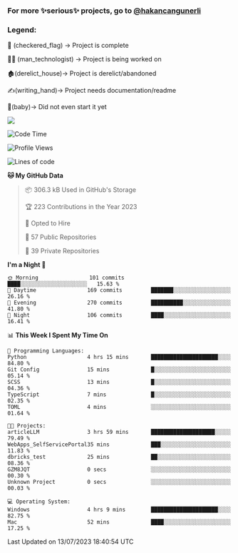 ### For more ✨serious✨ projects, go to [@hakancangunerli](https://github.com/hakancangunerli)


### Legend:


🏁 (checkered_flag) -> Project is complete

👨‍💻 (man_technologist)   -> Project is being worked on

🏚️(derelict_house)-> Project is derelict/abandoned

✍️(writing_hand)-> Project needs documentation/readme

👶(baby)-> Did not even start it yet

![](https://github-readme-stats.vercel.app/api/top-langs/?username=hakancangunerli&layout=compact&hide=tex,html,shell,CSS,Ruby,Makefile,EmberScript,MATLAB,C&langs_count=6&exclude_repo=2015-csharp,gt_code,gsu_code,uga_code,uga_robotics)

<!--START_SECTION:waka-->
![Code Time](http://img.shields.io/badge/Code%20Time-447%20hrs%2034%20mins-blue)

![Profile Views](http://img.shields.io/badge/Profile%20Views-0-blue)

![Lines of code](https://img.shields.io/badge/From%20Hello%20World%20I%27ve%20Written-3.1%20million%20lines%20of%20code-blue)

**🐱 My GitHub Data** 

> 📦 306.3 kB Used in GitHub's Storage 
 > 
> 🏆 223 Contributions in the Year 2023
 > 
> 💼 Opted to Hire
 > 
> 📜 57 Public Repositories 
 > 
> 🔑 39 Private Repositories 
 > 
**I'm a Night 🦉** 

```text
🌞 Morning                101 commits         ████░░░░░░░░░░░░░░░░░░░░░   15.63 % 
🌆 Daytime                169 commits         ███████░░░░░░░░░░░░░░░░░░   26.16 % 
🌃 Evening                270 commits         ██████████░░░░░░░░░░░░░░░   41.80 % 
🌙 Night                  106 commits         ████░░░░░░░░░░░░░░░░░░░░░   16.41 % 
```


📊 **This Week I Spent My Time On** 

```text
💬 Programming Languages: 
Python                   4 hrs 15 mins       █████████████████████░░░░   84.80 % 
Git Config               15 mins             █░░░░░░░░░░░░░░░░░░░░░░░░   05.14 % 
SCSS                     13 mins             █░░░░░░░░░░░░░░░░░░░░░░░░   04.36 % 
TypeScript               7 mins              █░░░░░░░░░░░░░░░░░░░░░░░░   02.35 % 
TOML                     4 mins              ░░░░░░░░░░░░░░░░░░░░░░░░░   01.64 % 

🐱‍💻 Projects: 
articleLLM               3 hrs 59 mins       ████████████████████░░░░░   79.49 % 
WebApps_SelfServicePortal35 mins             ███░░░░░░░░░░░░░░░░░░░░░░   11.83 % 
dbricks_test             25 mins             ██░░░░░░░░░░░░░░░░░░░░░░░   08.36 % 
GZM8JQT                  0 secs              ░░░░░░░░░░░░░░░░░░░░░░░░░   00.30 % 
Unknown Project          0 secs              ░░░░░░░░░░░░░░░░░░░░░░░░░   00.03 % 

💻 Operating System: 
Windows                  4 hrs 9 mins        █████████████████████░░░░   82.75 % 
Mac                      52 mins             ████░░░░░░░░░░░░░░░░░░░░░   17.25 % 
```


 Last Updated on 13/07/2023 18:40:54 UTC
<!--END_SECTION:waka-->


